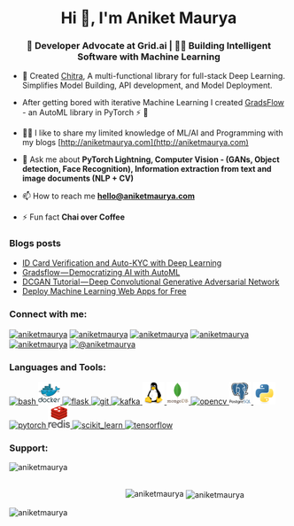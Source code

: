 <h1 align="center">Hi 👋, I'm Aniket Maurya</h1>
<h3 align="center">🥑 Developer Advocate at Grid.ai | 👨‍💻 Building Intelligent Software with Machine Learning</h3>

<!-- <p align="left"> <img src="https://komarev.com/ghpvc/?username=aniketmaurya&label=Profile%20views&color=0e75b6&style=flat" alt="aniketmaurya" /> </p>

<p align="left"> <a href="https://github.com/ryo-ma/github-profile-trophy"><img src="https://github-profile-trophy.vercel.app/?username=aniketmaurya" alt="aniketmaurya" /></a> </p>

<p align="left"> <a href="https://twitter.com/aniketmaurya" target="blank"><img src="https://img.shields.io/twitter/follow/aniketmaurya?logo=twitter&style=for-the-badge" alt="aniketmaurya" /></a> </p> -->


- 🎉 Created [Chitra](http://github.com/aniketmaurya/chitra), A multi-functional library for full-stack Deep Learning. Simplifies Model Building, API development, and Model Deployment.

- After getting bored with iterative Machine Learning I created [GradsFlow](https://docs.gradsflow.com) - an AutoML library in PyTorch ⚡️ 🚀


<!-- - 👨‍💻 Read my blogs and articles at [https://aniketmaurya.com/](https://aniketmaurya.com/) -->

- 👨‍💻 I like to share my limited knowledge of ML/AI and Programming with my blogs [http://aniketmaurya.com](http://aniketmaurya.com)

- 💬 Ask me about **PyTorch Lightning, Computer Vision - (GANs, Object detection, Face Recognition), Information extraction from text and image documents (NLP + CV)**

- 📫 How to reach me **hello@aniketmaurya.com**

- ⚡ Fun fact **Chai over Coffee**

### Blogs posts
<!-- BLOG-POST-LIST:START -->
- [ID Card Verification and Auto-KYC with Deep Learning](https://medium.com/quinbay/id-card-verification-and-auto-kyc-with-deep-learning-48f140785f96?source=rss-ad259370ba3c------2)
- [Gradsflow — Democratizing AI with AutoML](https://towardsdatascience.com/gradsflow-democratizing-ai-with-automl-9a8a75d6b7ea?source=rss-ad259370ba3c------2)
- [DCGAN Tutorial — Deep Convolutional Generative Adversarial Network](https://medium.com/analytics-vidhya/dcgan-tutorial-by-aniket-maurya-f6c137ef0053?source=rss-ad259370ba3c------2)
- [Deploy Machine Learning Web Apps for Free](https://pub.towardsai.net/deploy-machine-learning-web-app-for-free-70f208e8d31d?source=rss-ad259370ba3c------2)
<!-- BLOG-POST-LIST:END -->

<h3 align="left">Connect with me:</h3>
<p align="left">
<a href="https://dev.to/aniketmaurya" target="blank"><img align="center" src="https://cdn.jsdelivr.net/npm/simple-icons@3.0.1/icons/dev-dot-to.svg" alt="aniketmaurya" height="30" width="40" /></a>
<a href="https://twitter.com/aniketmaurya" target="blank"><img align="center" src="https://raw.githubusercontent.com/rahuldkjain/github-profile-readme-generator/master/src/images/icons/Social/twitter.svg" alt="aniketmaurya" height="30" width="40" /></a>
<a href="https://linkedin.com/in/aniketmaurya" target="blank"><img align="center" src="https://raw.githubusercontent.com/rahuldkjain/github-profile-readme-generator/master/src/images/icons/Social/linked-in-alt.svg" alt="aniketmaurya" height="30" width="40" /></a>
<a href="https://kaggle.com/aniketmaurya" target="blank"><img align="center" src="https://raw.githubusercontent.com/rahuldkjain/github-profile-readme-generator/master/src/images/icons/Social/kaggle.svg" alt="aniketmaurya" height="30" width="40" /></a>
<a href="https://instagram.com/aniketmaurya" target="blank"><img align="center" src="https://raw.githubusercontent.com/rahuldkjain/github-profile-readme-generator/master/src/images/icons/Social/instagram.svg" alt="aniketmaurya" height="30" width="40" /></a>
<a href="https://medium.com/@aniketmaurya" target="blank"><img align="center" src="https://raw.githubusercontent.com/rahuldkjain/github-profile-readme-generator/master/src/images/icons/Social/medium.svg" alt="@aniketmaurya" height="30" width="40" /></a>
</p>

<h3 align="left">Languages and Tools:</h3>
<p align="left"> <a href="https://www.gnu.org/software/bash/" target="_blank"> <img src="https://www.vectorlogo.zone/logos/gnu_bash/gnu_bash-icon.svg" alt="bash" width="40" height="40"/> </a> <a href="https://www.docker.com/" target="_blank"> <img src="https://raw.githubusercontent.com/devicons/devicon/master/icons/docker/docker-original-wordmark.svg" alt="docker" width="40" height="40"/> </a> <a href="https://flask.palletsprojects.com/" target="_blank"> <img src="https://www.vectorlogo.zone/logos/pocoo_flask/pocoo_flask-icon.svg" alt="flask" width="40" height="40"/> </a> <a href="https://git-scm.com/" target="_blank"> <img src="https://www.vectorlogo.zone/logos/git-scm/git-scm-icon.svg" alt="git" width="40" height="40"/> </a> <a href="https://kafka.apache.org/" target="_blank"> <img src="https://www.vectorlogo.zone/logos/apache_kafka/apache_kafka-icon.svg" alt="kafka" width="40" height="40"/> </a> <a href="https://www.linux.org/" target="_blank"> <img src="https://raw.githubusercontent.com/devicons/devicon/master/icons/linux/linux-original.svg" alt="linux" width="40" height="40"/> </a> <a href="https://www.mongodb.com/" target="_blank"> <img src="https://raw.githubusercontent.com/devicons/devicon/master/icons/mongodb/mongodb-original-wordmark.svg" alt="mongodb" width="40" height="40"/> </a> <a href="https://opencv.org/" target="_blank"> <img src="https://www.vectorlogo.zone/logos/opencv/opencv-icon.svg" alt="opencv" width="40" height="40"/> </a> <a href="https://www.postgresql.org" target="_blank"> <img src="https://raw.githubusercontent.com/devicons/devicon/master/icons/postgresql/postgresql-original-wordmark.svg" alt="postgresql" width="40" height="40"/> </a> <a href="https://www.python.org" target="_blank"> <img src="https://raw.githubusercontent.com/devicons/devicon/master/icons/python/python-original.svg" alt="python" width="40" height="40"/> </a> <a href="https://pytorch.org/" target="_blank"> <img src="https://www.vectorlogo.zone/logos/pytorch/pytorch-icon.svg" alt="pytorch" width="40" height="40"/> </a> <a href="https://redis.io" target="_blank"> <img src="https://raw.githubusercontent.com/devicons/devicon/master/icons/redis/redis-original-wordmark.svg" alt="redis" width="40" height="40"/> </a> <a href="https://scikit-learn.org/" target="_blank"> <img src="https://upload.wikimedia.org/wikipedia/commons/0/05/Scikit_learn_logo_small.svg" alt="scikit_learn" width="40" height="40"/> </a> <a href="https://www.tensorflow.org" target="_blank"> <img src="https://www.vectorlogo.zone/logos/tensorflow/tensorflow-icon.svg" alt="tensorflow" width="40" height="40"/> </a> </p>


<h3 align="left">Support:</h3>
<p><a href="https://www.buymeacoffee.com/aniketmaurya"> <img align="left" src="https://cdn.buymeacoffee.com/buttons/v2/default-yellow.png" height="50" width="210" alt="aniketmaurya" /></a></p><br><br>


<p><img align="left" src="https://github-readme-stats.vercel.app/api/top-langs?username=aniketmaurya&show_icons=true&locale=en&layout=compact" alt="aniketmaurya" /></p>

<p>&nbsp;<img align="center" src="https://github-readme-stats.vercel.app/api?username=aniketmaurya&show_icons=true&locale=en" alt="aniketmaurya" /></p>

<p><img align="center" src="https://github-readme-streak-stats.herokuapp.com/?user=aniketmaurya&" alt="aniketmaurya" /></p>

